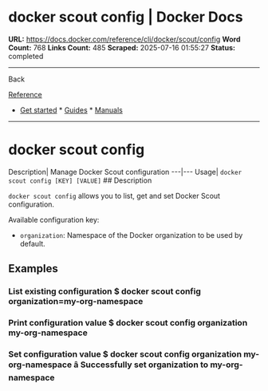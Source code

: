 # docker scout config | Docker Docs

**URL:** https://docs.docker.com/reference/cli/docker/scout/config
**Word Count:** 768
**Links Count:** 485
**Scraped:** 2025-07-16 01:55:27
**Status:** completed

---

Back

[Reference](https://docs.docker.com/reference/)

  * [Get started](https://docs.docker.com/get-started/)   * [Guides](https://docs.docker.com/guides/)   * [Manuals](https://docs.docker.com/manuals/)

* * *

# docker scout config

Description| Manage Docker Scout configuration   ---|---   Usage| `docker scout config [KEY] [VALUE]`      ## Description

`docker scout config` allows you to list, get and set Docker Scout configuration.

Available configuration key:

  * `organization`: Namespace of the Docker organization to be used by default.

## Examples

### List existing configuration               $ docker scout config     organization=my-org-namespace     

### Print configuration value               $ docker scout config organization     my-org-namespace     

### Set configuration value               $ docker scout config organization my-org-namespace         â Successfully set organization to my-org-namespace